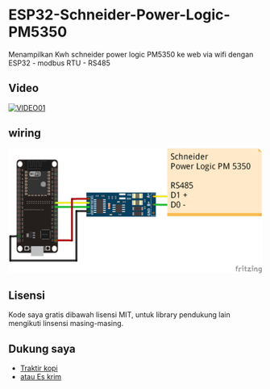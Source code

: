 # ESP32-Schneider-Power-Logic-PM5350
Menampilkan Kwh schneider power logic PM5350 ke web via wifi dengan ESP32 - modbus RTU - RS485

## Video
[![VIDEO01](http://img.youtube.com/vi/93auUo5aZIw/0.jpg)](https://youtu.be/93auUo5aZIw)

## wiring
![wiring](Wiring.png)

## Lisensi
Kode saya gratis dibawah lisensi MIT, untuk library pendukung lain mengikuti linsensi masing-masing.

## Dukung saya 
- [Traktir kopi](https://sociabuzz.com/fahroniganteng/tribe)
- [atau Es krim](https://trakteer.id/fahroniganteng/tip) 

